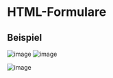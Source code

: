 # HTML-Formulare



## Beispiel

![image](https://user-images.githubusercontent.com/63674539/183226822-9b1e86f2-da14-450a-acb4-0bde67f26df5.png)
![image](https://user-images.githubusercontent.com/63674539/183226840-eab0013e-475b-4025-a9ce-56ccb29147c2.png)

![image](https://user-images.githubusercontent.com/63674539/183226861-74253981-896f-4d5c-8040-670fbd34bd1b.png)
